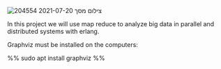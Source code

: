 ![צילום מסך 2021-07-20 204554](https://user-images.githubusercontent.com/62119972/126371275-aa3b1d74-4406-4785-a6dc-882561544ed3.png)

In this project we will use map reduce to analyze big data in parallel and distributed systems with erlang.

Graphviz must be installed on the computers:

  %% sudo apt install graphviz %%
